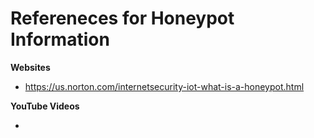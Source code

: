 # Refereneces for Honeypot Information 

**Websites** 

 - https://us.norton.com/internetsecurity-iot-what-is-a-honeypot.html 


**YouTube Videos** 

 - 
